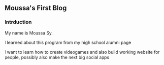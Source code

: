 ## Moussa's First Blog

### Intrduction

My name is Moussa Sy.

 I learned about this program from my high school alumni page

 I want to learn how to create videogames and also build working website for people, possibly also make the next big social apps